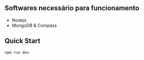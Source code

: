 ## Softwares necessário para funcionamento 
- Nodejs
- MongoDB & Compass

## Quick Start

```
npm run dev
```
